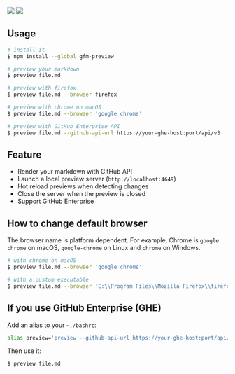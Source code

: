 <a href="https://www.npmjs.com/package/gfm-preview"><img src="https://img.shields.io/npm/v/gfm-preview.svg"></a>
<a href="https://www.npmjs.com/package/gfm-preview"><img src="https://img.shields.io/npm/dt/gfm-preview.svg"></a>

## Usage

```bash
# install it
$ npm install --global gfm-preview

# preview your markdown
$ preview file.md

# preview with firefox
$ preview file.md --browser firefox

# preview with chrome on macOS
$ preview file.md --browser 'google chrome'

# preview with GitHub Enterprise API
$ preview file.md --github-api-url https://your-ghe-host:port/api/v3
```

## Feature

- Render your markdown with GitHub API
- Launch a local preview server (`http://localhost:4649`)
- Hot reload previews when detecting changes
- Close the server when the preview is closed
- Support GitHub Enterprise

## How to change default browser

The browser name is platform dependent. For example, Chrome is `google chrome` on macOS, `google-chrome` on Linux and `chrome` on Windows.

```bash
# with chrome on macOS
$ preview file.md --browser 'google chrome'

# with a custom executable
$ preview file.md --browser 'C:\\Program Files\\Mozilla Firefox\\firefox.exe'
```

## If you use GitHub Enterprise (GHE)

Add an alias to your `~./bashrc`:

```bash
alias preview='preview --github-api-url https://your-ghe-host:port/api/v3'
```

Then use it:

```bash
$ preview file.md
```

